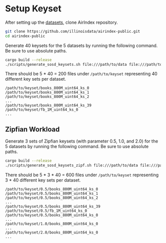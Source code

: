 # Setup Keyset

After setting up the [datasets](https://github.com/illinoisdata/airindex/blob/main/dataset_setup.md), clone AirIndex repository.
```bash
git clone https://github.com/illinoisdata/airindex-public.git
cd airindex-public
```

Generate 40 keysets for the 5 datasets by running the following command. Be sure to use absolute paths.
```bash
cargo build --release
./scripts/generate_sosd_keysets.sh file:///path/to/data file:///path/to/keyset 1000000 40
```

There should be 5 * 40 = 200 files under `/path/to/keyset` representing 40 different key sets per dataset.
```
/path/to/keyset/books_800M_uint64_ks_0
/path/to/keyset/books_800M_uint64_ks_1
/path/to/keyset/books_800M_uint64_ks_2
...
/path/to/keyset/books_800M_uint64_ks_39
/path/to/keyset/fb_1M_uint64_ks_0
...
```


## Zipfian Workload

Generate 3 sets of Zipfian keysets (with parameter 0.5, 1.0, and 2.0) for the 5 datasets by running the following command. Be sure to use absolute paths.
```bash
cargo build --release
./scripts/generate_sosd_keysets_zipf.sh file:///path/to/data file:///path/to/keyset 1000000 40
```

There should be 5 * 3 * 40 = 600 files under `/path/to/keyset` representing 3 * 40 different key sets per dataset.
```
/path/to/keyset/0.5/books_800M_uint64_ks_0
/path/to/keyset/0.5/books_800M_uint64_ks_1
/path/to/keyset/0.5/books_800M_uint64_ks_2
...
/path/to/keyset/0.5/books_800M_uint64_ks_39
/path/to/keyset/0.5/fb_1M_uint64_ks_0
/path/to/keyset/0.5/books_800M_uint64_ks_0
...
/path/to/keyset/1.0/books_800M_uint64_ks_0
...
/path/to/keyset/2.0/books_800M_uint64_ks_0
...
```

